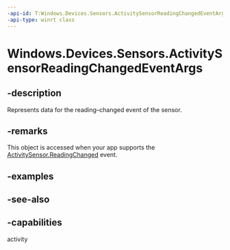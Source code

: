 ----api-id: T:Windows.Devices.Sensors.ActivitySensorReadingChangedEventArgs
-api-type: winrt class
---<!-- Class syntax.public class ActivitySensorReadingChangedEventArgs : Windows.Devices.Sensors.IActivitySensorReadingChangedEventArgs--># Windows.Devices.Sensors.ActivitySensorReadingChangedEventArgs## -descriptionRepresents data for the reading–changed event of the sensor.## -remarksThis object is accessed when your app supports the [ActivitySensor.ReadingChanged](activitysensor_readingchanged.md) event.## -examples## -see-also## -capabilitiesactivity